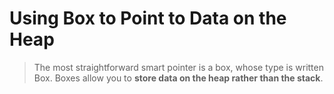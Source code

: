 # Using Box<T> to Point to Data on the Heap

> The most straightforward smart pointer is a box, whose type is written Box<T>.
> Boxes allow you to __store data on the heap rather than the stack__.
